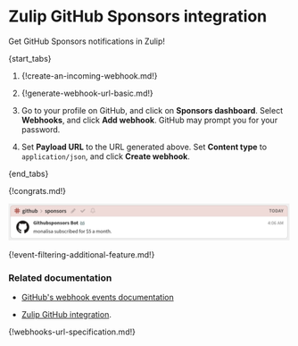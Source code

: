 # Zulip GitHub Sponsors integration

Get GitHub Sponsors notifications in Zulip!

{start_tabs}

1. {!create-an-incoming-webhook.md!}

1. {!generate-webhook-url-basic.md!}

1. Go to your profile on GitHub, and click on **Sponsors dashboard**.
   Select **Webhooks**, and click **Add webhook**. GitHub may prompt
   you for your password.

1. Set **Payload URL** to the URL generated above. Set **Content type**
   to `application/json`, and click **Create webhook**.

{end_tabs}

{!congrats.md!}

![](/static/images/integrations/githubsponsors/001.png)

{!event-filtering-additional-feature.md!}

### Related documentation

- [GitHub's webhook events documentation][github-webhook-events]

- [Zulip GitHub integration](/integrations/doc/github).

{!webhooks-url-specification.md!}

[github-webhook-events]: https://docs.github.com/en/webhooks-and-events/webhooks/webhook-events-and-payloads
